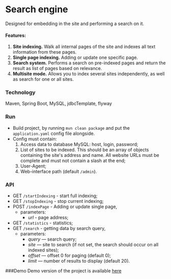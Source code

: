 
# Search engine

Designed for embedding in the site and performing a search on it.

#### Features:

1. **Site indexing.** Walk all internal pages of the site and indexes all text information from these pages.
2. **Single page indexing.** Adding or update one specific page.
3. **Search system.** Performs a search on pre-indexed pages and return the result as list of pages based on relevance.
4. **Multisite mode.** Allows you to index several sites independently, as well as search for one or all sites.

### Technology

Maven, Spring Boot, MySQL, jdbcTemplate, flyway

### Run

- Build project, by running `mvn clean package` and put the `application.yaml` config file alongside.
- Config must contain:
    1. Access data to database MySQL: host, login, password;
    2. List of sites to be indexed. This should be an array of objects containing the site's address and name. All website URLs must be complete and must not contain a slash at the end;
    3. User-Agent;
    4. Web-interface path (default `/admin`).

### API

- GET `/startIndexing` - start full indexing;
- GET `/stopIndexing` - stop current indexing;
- POST `/indexPage` - Adding or update single page,
    - parameters:
        - *url* - page address;
- GET `/statistics` - statistics;
- GET `/search` - getting data by search query,
    - parameters:
        - *query* — search query;
        - *site* — site to search (if not set, the search should occur on all indexed sites);
        - *offset* — offset 0 for paging (default 0);
        - *limit* — number of results to display (default 20).

###Demo 
Demo version of the project is available [here](http://koniaev-search-engine.herokuapp.com/admin/)
